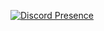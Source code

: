 [![Discord Presence](https://lanyard.cnrad.dev/api/378974293507440640)](https://discord.com/users/378974293507440640)
